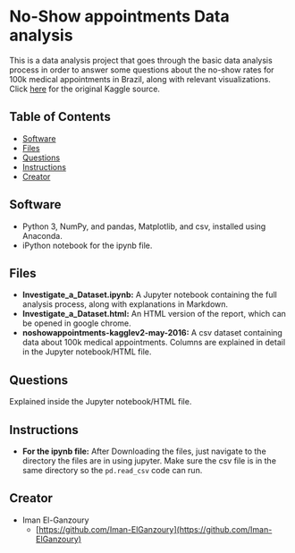 # No-Show appointments Data analysis

This is a data analysis project that goes through the basic data analysis process
in order to answer some questions about the no-show rates for 100k medical appointments in Brazil, along with relevant visualizations. Click [here](https://www.kaggle.com/datasets/joniarroba/noshowappointments) for the original Kaggle source.


## Table of Contents

* [Software](#software)
* [Files](#files)
* [Questions](#questions)
* [Instructions](#instructions)
* [Creator](#creator)

## Software

* Python 3, NumPy, and pandas, Matplotlib, and csv, installed using Anaconda.
* iPython notebook for the ipynb file.

## Files

- **Investigate_a_Dataset.ipynb:** A Jupyter notebook containing the full analysis process, along with explanations in Markdown.
- **Investigate_a_Dataset.html:** An HTML version of the report, which can be opened in google chrome.
- **noshowappointments-kagglev2-may-2016:** A csv dataset containing data about 100k medical appointments. Columns are explained in detail in the Jupyter notebook/HTML file.

## Questions

Explained inside the Jupyter notebook/HTML file.

## Instructions

* **For the ipynb file:** After Downloading the files, just navigate to the directory the files are in using jupyter. Make sure the csv file is in the same directory so the `pd.read_csv` code can run.

## Creator

* Iman El-Ganzoury
    - [https://github.com/Iman-ElGanzoury](https://github.com/Iman-ElGanzoury)
